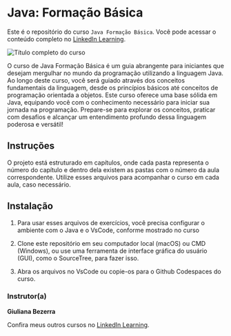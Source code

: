 # Java: Formação Básica

Este é o repositório do curso `Java Formação Básica`. Você pode acessar o conteúdo completo no [LinkedIn Learning][lil-course-url]. 

![Título completo do curso][lil-thumbnail-url]  

O curso de Java Formação Básica é um guia abrangente para iniciantes que desejam mergulhar no mundo da programação utilizando a linguagem Java. Ao longo deste curso, você será guiado através dos conceitos fundamentais da linguagem, desde os princípios básicos até conceitos de programação orientada a objetos. Este curso oferece uma base sólida em Java, equipando você com o conhecimento necessário para iniciar sua jornada na programação. Prepare-se para explorar os conceitos, praticar com desafios e alcançar um entendimento profundo dessa linguagem poderosa e versátil!		 

## Instruções 

O projeto está estruturado em capítulos, onde cada pasta representa o número do capítulo e dentro dela existem as pastas com o número da aula correspondente. Utilize esses arquivos para acompanhar o curso em cada aula, caso necessário.

## Instalação 

1. Para usar esses arquivos de exercícios, você precisa configurar o ambiente com o Java e o VsCode, conforme mostrado no curso

2. Clone este repositório em seu computador local (macOS) ou CMD (Windows), ou use uma ferramenta de interface gráfica do usuário (GUI), como o SourceTree, para fazer isso. 

3. Abra os arquivos no VsCode ou copie-os para o Github Codespaces do curso.

### Instrutor(a) 

**Giuliana Bezerra** 

Confira meus outros cursos no [LinkedIn Learning](https://www.linkedin.com/learning/instructors/). 

[0]: # (Replace these placeholder URLs with actual course URLs) 
[lil-course-url]: https://www.linkedin.com 
[lil-thumbnail-url]: https:// 

[1]: # (End of BP-Instruction ###############################################################################################) 
